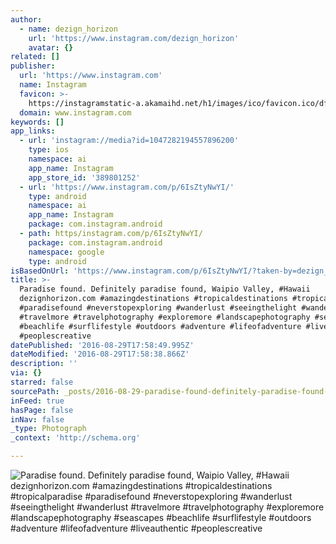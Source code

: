 ```yaml
---
author:
  - name: dezign_horizon
    url: 'https://www.instagram.com/dezign_horizon'
    avatar: {}
related: []
publisher:
  url: 'https://www.instagram.com'
  name: Instagram
  favicon: >-
    https://instagramstatic-a.akamaihd.net/h1/images/ico/favicon.ico/dfa85bb1fd63.ico
  domain: www.instagram.com
keywords: []
app_links:
  - url: 'instagram://media?id=1047282194557896200'
    type: ios
    namespace: ai
    app_name: Instagram
    app_store_id: '389801252'
  - url: 'https://www.instagram.com/p/6IsZtyNwYI/'
    type: android
    namespace: ai
    app_name: Instagram
    package: com.instagram.android
  - path: https/instagram.com/p/6IsZtyNwYI/
    package: com.instagram.android
    namespace: google
    type: android
isBasedOnUrl: 'https://www.instagram.com/p/6IsZtyNwYI/?taken-by=dezign_horizon'
title: >-
  Paradise found. Definitely paradise found, Waipio Valley, #Hawaii
  dezignhorizon.com #amazingdestinations #tropicaldestinations #tropicalparadise
  #paradisefound #neverstopexploring #wanderlust #seeingthelight #wanderlust
  #travelmore #travelphotography #exploremore #landscapephotography #seascapes
  #beachlife #surflifestyle #outdoors #adventure #lifeofadventure #liveauthentic
  #peoplescreative
datePublished: '2016-08-29T17:58:49.995Z'
dateModified: '2016-08-29T17:58:38.866Z'
description: ''
via: {}
starred: false
sourcePath: _posts/2016-08-29-paradise-found-definitely-paradise-found-waipio-valley-h.md
inFeed: true
hasPage: false
inNav: false
_type: Photograph
_context: 'http://schema.org'

---
```

![Paradise found. Definitely paradise found, Waipio Valley, #Hawaii dezignhorizon.com #amazingdestinations #tropicaldestinations #tropicalparadise #paradisefound #neverstopexploring #wanderlust #seeingthelight #wanderlust #travelmore #travelphotography #exploremore #landscapephotography #seascapes #beachlife #surflifestyle #outdoors #adventure #lifeofadventure #liveauthentic #peoplescreative](https://scontent.cdninstagram.com/t51.2885-15/s640x640/sh0.08/e35/11849361_442544202599944_988520817_n.jpg?ig_cache_key=MTA0NzI4MjE5NDU1Nzg5NjIwMA%3D%3D.2)
